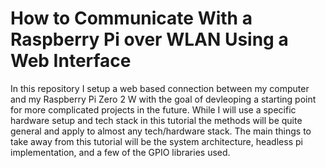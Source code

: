 # How to Communicate With a Raspberry Pi over WLAN Using a Web Interface
In this repository I setup a web based connection between my computer and my Raspberry Pi Zero 2 W with the goal of devleoping a starting point for more complicated projects in the future. While I will use a specific hardware setup and tech stack in this tutorial the methods will be quite general and apply to almost any tech/hardware stack. The main things to take away from this tutorial will be the system architecture, headless pi implementation, and a few of the GPIO libraries used.


